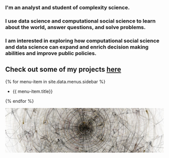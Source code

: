 ### I'm an analyst and student of complexity science. 
### I use data science and computational social science to learn about the world, answer questions, and solve problems.
### I am interested in exploring how computational social science and data science can expand and enrich decision making abilities and improve public policies. 

## Check out some of my projects [here](https://github.com/johnwachter/johnwachter.github.io/blob/master/docs/index.html)

{% for menu-item in site.data.menus.sidebar %}
<ul>
   <li>{{ menu-item.title}}</li>
</ul>
{% endfor %}

![cs](playlist--tojpeg_1437655202612_x1.jpg)

